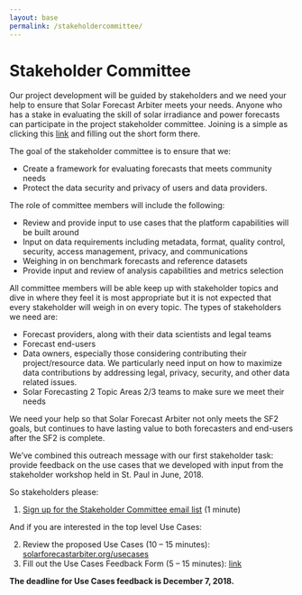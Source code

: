 ```yaml
---
layout: base
permalink: /stakeholdercommittee/
---
```


# Stakeholder Committee

Our project development will be guided by stakeholders and we need your help to ensure that Solar Forecast Arbiter meets your needs.  Anyone who has a stake in evaluating the skill of solar irradiance and power forecasts can participate in the project stakeholder committee.  Joining is a simple as clicking this [link](/emaillist) and filling out the short form there.

The goal of the stakeholder committee is to ensure that we:
* Create a framework for evaluating forecasts that meets community needs
* Protect the data security and privacy of users and data providers.

The role of committee members will include the following:
* Review and provide input to use cases that the platform capabilities will be built around
* Input on data requirements including metadata, format, quality control, security, access management, privacy, and communications
* Weighing in on benchmark forecasts and reference datasets
* Provide input and review of analysis capabilities and metrics selection

All committee members will be able keep up with stakeholder topics and dive in where they feel it is most appropriate but it is not expected that every stakeholder will weigh in on every topic.  The types of stakeholders we need are:
* Forecast providers, along with their data scientists and legal teams
* Forecast end-users
* Data owners, especially those considering contributing their project/resource data.  We particularly need input on how to maximize data contributions by addressing legal, privacy, security, and other data related issues.
* Solar Forecasting 2 Topic Areas 2/3 teams to make sure we meet their needs

We need your help so that Solar Forecast Arbiter not only meets the SF2 goals, but continues to have lasting value to both forecasters and end-users after the SF2 is complete.

We’ve combined this outreach message with our first stakeholder task: provide feedback on the use cases that we developed with input from the stakeholder workshop held in St. Paul in June, 2018.

So stakeholders please:
1. [Sign up for the Stakeholder Committee email list](/emaillist) (1 minute)

And if you are interested in the top level Use Cases:

2. Review the proposed Use Cases (10 – 15 minutes): [solarforecastarbiter.org/usecases](/usecases)
3. Fill out the Use Cases Feedback Form (5 – 15 minutes): [link](https://goo.gl/forms/F1qq08JppsKBMUtj2)

**The deadline for Use Cases feedback is December 7, 2018.**
